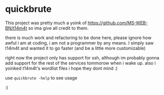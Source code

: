 # quickbrute

This project was pretty much a yoink of https://github.com/MS-WEB-BN/t14m4t so ima give all credit to them.

there is much work and refactoring to be done here, please ignore how awful i am at coding, i am not a programmer by any means. I simply saw t14m4t and wanted it to go faster (and be a little more customizable)

right now the project only has support for ssh, although im probably gonna add support for the rest of the services tommorow when i wake up. also i yoinked t14m4t's wordlist files i hope they dont mind :) 

use `quickbrute -help` to see usage

:)